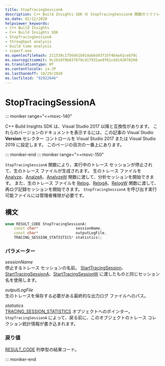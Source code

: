 ```yaml
---
title: StopTracingSessionA
description: C++ Build Insights SDK の StopTracingSessionA 関数のリファレンス。
ms.date: 02/12/2020
helpviewer_keywords:
- C++ Build Insights
- C++ Build Insights SDK
- StopTracingSessionA
- throughput analysis
- build time analysis
- vcperf.exe
ms.openlocfilehash: 211538c1756d41b91dab6d43f33f4b4a41ceb70c
ms.sourcegitcommit: 9c2b3df9b837879cd17932ae9f61cdd142078260
ms.translationtype: HT
ms.contentlocale: ja-JP
ms.lasthandoff: 10/29/2020
ms.locfileid: "92922646"
---
```

# <a name="stoptracingsessiona"></a>StopTracingSessionA

::: moniker range="<=msvc-140"

C++ Build Insights SDK は、Visual Studio 2017 以降と互換性があります。 これらのバージョンのドキュメントを表示するには、この記事の Visual Studio **Version** セレクター コントロールを Visual Studio 2017 または Visual Studio 2019 に設定します。 このページの目次の一番上にあります。

::: moniker-end
::: moniker range=">=msvc-150"

`StopTracingSessionA` 関数により、実行中のトレース セッションが停止されて、生のトレース ファイルが生成されます。 生のトレース ファイルを [Analyze](analyze.md)、[AnalzeA](analyze-a.md)、[AnalyzeW](analyze-w.md) 関数に渡して、分析セッションを開始できます。 また、生のトレース ファイルを [Relog](relog.md)、[RelogA](relog-a.md)、[RelogW](relog-w.md) 関数に渡して、再ログ記録セッションを開始できます。 `StopTracingSessionA` を呼び出す実行可能ファイルには管理者権限が必要です。

## <a name="syntax"></a>構文

```cpp
enum RESULT_CODE StopTracingSessionA(
    const char*                 sessionName,
    const char*                 outputLogFile,
    TRACING_SESSION_STATISTICS* statistics);
```

### <a name="parameters"></a>パラメーター

*sessionName*\
停止するトレース セッションの名前。 [StartTracingSession](start-tracing-session.md)、[StartTracingSessionA](start-tracing-session-a.md)、[StartTracingSessionW](start-tracing-session-w.md) に渡したものと同じセッション名を使用します。

*outputLogFile*\
生のトレースを保存する必要がある最終的な出力ログ ファイルへのパス。

*statistics*\
[TRACING_SESSION_STATISTICS](../other-types/tracing-session-statistics-struct.md) オブジェクトへのポインター。 `StopTracingSessionA` によって、戻る前に、このオブジェクトのトレース コレクション統計情報が書き込まれます。

### <a name="return-value"></a>戻り値

[RESULT_CODE](../other-types/result-code-enum.md) 列挙型の結果コード。

::: moniker-end
